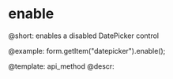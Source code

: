 enable
=============

@short: enables a disabled DatePicker control





@example:
form.getItem("datepicker").enable();


@template: api_method
@descr:


